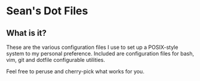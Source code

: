 Sean's Dot Files
================

What is it?
-----------

These are the various configuration files I use to set up a POSIX-style system to my personal preference. Included are configuration files for bash, vim, git and dotfile configurable utilities.

Feel free to peruse and cherry-pick what works for you.
